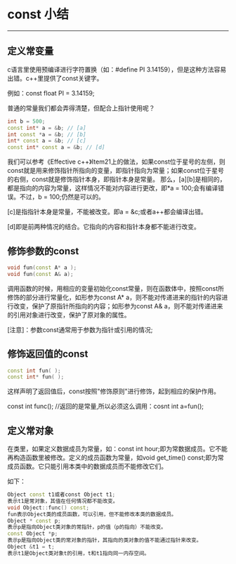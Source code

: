# const 小结
---

## 定义常变量

c语言里使用预编译进行字符置换（如：#define PI 3.14159），但是这种方法容易出错。c++里提供了const关键字。

例如：const float PI = 3.14159;

普通的常量我们都会弄得清楚，但配合上指针使用呢？

```cpp
int b = 500; 
const int* a = &b; // [a] 
int const *a = &b; // [b] 
int* const a = &b; // [c] 
const int* const a = &b; // [d]
```

我们可以参考《Effective c++》Item21上的做法，如果const位于星号的左侧，则const就是用来修饰指针所指向的变量，即指针指向为常量；如果const位于星号的右侧，const就是修饰指针本身，即指针本身是常量。
那么，[a][b]是相同的，都是指向的内容为常量，这样情况不能对内容进行更改，即*a = 100;会有编译错误。不过，b = 100;仍然是可以的。

[c]是指指针本身是常量，不能被改变。即a = &c;或者a++都会编译出错。

[d]即是前两种情况的结合。它指向的内容和指针本身都不能进行改变。

## 修饰参数的const

```cpp
void fun(const A* a );
void fun(const A& a);
```

调用函数的时候，用相应的变量初始化const常量，则在函数体中，按照const所修饰的部分进行常量化，如形参为const A* a，则不能对传递进来的指针的内容进行改变，保护了原指针所指向的内容；如形参为const A& a，则不能对传递进来的引用对象进行改变，保护了原对象的属性。

[注意]：参数const通常用于参数为指针或引用的情况;

## 修饰返回值的const

```cpp
const int fun( );
const int* fun( ); 
```

这样声明了返回值后，const按照"修饰原则"进行修饰，起到相应的保护作用。 

const int func(); //返回的是常量,所以必须这么调用：cosnt int a=fun();

## 定义常对象

在类里，如果定义数据成员为常量，如：const int hour;即为常数据成员。它不能再构造函数里被修改。定义的成员函数为常量，如void get_time() const;即为常成员函数。它只能引用本类中的数据成员而不能修改它们。

如下：

```cpp
Object const t1或者const Object t1;
表示t1是常对象，其值在任何情况都不能改变。
void Object::func() const;
fun表示Object类的成员函数，可以引用，但不能修改本类的数据成员。
Object * const p;
表示p是指向Object类对象的常指针，p的值（p的指向）不能改变。
const Object *p;
表示p是指向Object类的常对象的指针，其指向的类对象的值不能通过指针来改变。
Object &t1 = t;
表示t1是Object类对象t的引用，t和t1指向同一内存空间。
```


